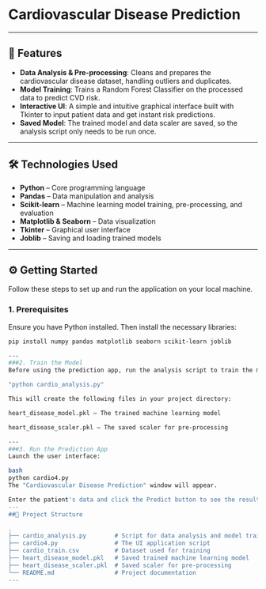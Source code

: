 # Cardiovascular Disease Prediction



---

## 🚀 Features

- **Data Analysis & Pre-processing**: Cleans and prepares the cardiovascular disease dataset, handling outliers and duplicates.  
- **Model Training**: Trains a Random Forest Classifier on the processed data to predict CVD risk.  
- **Interactive UI**: A simple and intuitive graphical interface built with Tkinter to input patient data and get instant risk predictions.  
- **Saved Model**: The trained model and data scaler are saved, so the analysis script only needs to be run once.  

---

## 🛠️ Technologies Used

- **Python** – Core programming language  
- **Pandas** – Data manipulation and analysis  
- **Scikit-learn** – Machine learning model training, pre-processing, and evaluation  
- **Matplotlib & Seaborn** – Data visualization  
- **Tkinter** – Graphical user interface  
- **Joblib** – Saving and loading trained models  

---

## ⚙️ Getting Started

Follow these steps to set up and run the application on your local machine.

### 1. Prerequisites

Ensure you have Python installed. Then install the necessary libraries:

```bash
pip install numpy pandas matplotlib seaborn scikit-learn joblib

---
###2. Train the Model
Before using the prediction app, run the analysis script to train the model and generate required files:

"python cardio_analysis.py"

This will create the following files in your project directory:

heart_disease_model.pkl – The trained machine learning model

heart_disease_scaler.pkl – The saved scaler for pre-processing

---
###3. Run the Prediction App
Launch the user interface:

bash
python cardio4.py
The "Cardiovascular Disease Prediction" window will appear.

Enter the patient's data and click the Predict button to see the result.
---
##📁 Project Structure

.
├── cardio_analysis.py        # Script for data analysis and model training
├── cardio4.py                # The UI application script
├── cardio_train.csv          # Dataset used for training
├── heart_disease_model.pkl   # Saved trained machine learning model
├── heart_disease_scaler.pkl  # Saved scaler for pre-processing
└── README.md                 # Project documentation
---
